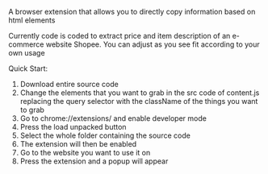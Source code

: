 A browser extension that allows you to directly copy information based on html elements 

Currently code is coded to extract price and item description of an e-commerce website Shopee. You can adjust as you see fit according to your own usage

Quick Start:

1. Download entire source code
2. Change the elements that you want to grab in the src code of content.js replacing the query selector with the className of the things you want to grab
3. Go to chrome://extensions/ and enable developer mode
4. Press the load unpacked button
5. Select the whole folder containing the source code
6. The extension will then be enabled
7. Go to the website you want to use it on
8. Press the extension and a popup will appear

